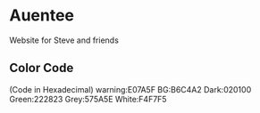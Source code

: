 # Auentee
Website for Steve and friends


## Color Code
(Code in Hexadecimal)
warning:E07A5F
BG:B6C4A2
Dark:020100
Green:222823
Grey:575A5E
White:F4F7F5
